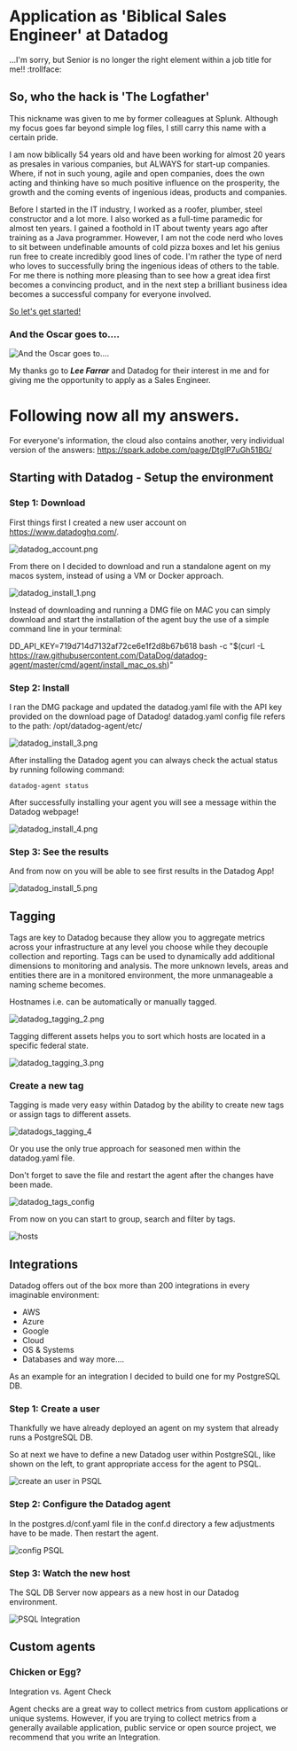 # Application as 'Biblical Sales Engineer' at Datadog


 ...I'm sorry, but Senior is no longer the right element within a job title for me!! :trollface:


## So, who the hack is 'The Logfather'

This nickname was given to me by former colleagues at Splunk. Although my focus goes far beyond simple log files, I still carry this name with a certain pride.

I am now biblically 54 years old and have been working for almost 20 years as presales in various companies, but ALWAYS for start-up companies.
Where, if not in such young, agile and open companies, does the own acting and thinking have so much positive influence on the prosperity, the growth and the coming events of ingenious ideas, products and companies.

Before I started in the IT industry, I worked as a roofer, plumber, steel constructor and a lot more.
I also worked as a full-time paramedic for almost ten years.
I gained a foothold in IT about twenty years ago after training as a Java programmer.
However, I am not the code nerd who loves to sit between undefinable amounts of cold pizza boxes and let his genius run free to create incredibly good lines of code.
I'm rather the type of nerd who loves to successfully bring the ingenious ideas of others to the table. For me there is nothing more pleasing than to see how a great idea first becomes a convincing product, and in the next step a brilliant business idea becomes a successful company for everyone involved.

[So let's get started!](https://www.youtube.com/watch?v=IKqV7DB8Iwg)


### And the Oscar goes to....
![And the Oscar goes to....](https://github.com/simuvid/hiring-engineers/blob/master/images/datadog_oscar_goes_to.jpeg)

My thanks go to _**Lee Farrar**_ and Datadog for their interest in me and for giving me the opportunity to apply as a Sales Engineer.

# Following now all my answers. 

For everyone's information, the cloud also contains another, very individual version of the answers: https://spark.adobe.com/page/DtglP7uGh51BG/


## Starting with Datadog - Setup the environment

### Step 1: Download

First things first I created a new user account on https://www.datadoghq.com/.

![datadog_account.png](https://github.com/simuvid/hiring-engineers/blob/master/images/datadog_account.png)

From there on I decided to download and run a standalone agent on my macos system, instead of using a VM or Docker approach.   

![datadog_install_1.png](https://github.com/simuvid/hiring-engineers/blob/master/images/datadog_install_1.png)   

Instead of downloading and running a DMG file on MAC you can simply download and start the installation of the agent buy the use of a simple command line in your terminal:

DD_API_KEY=719d714d7132af72ce6e1f2d8b67b618 bash -c "$(curl -L https://raw.githubusercontent.com/DataDog/datadog-agent/master/cmd/agent/install_mac_os.sh)"  

### Step 2: Install

I ran the DMG package and updated the datadog.yaml file with the API key provided on the download page of Datadog!
datadog.yaml config file refers to the path: /opt/datadog-agent/etc/  

![datadog_install_3.png](https://github.com/simuvid/hiring-engineers/blob/master/images/datadog_install_3.png)

After installing the Datadog agent you can always check the actual status by running following command:

`datadog-agent status`

After successfully installing your agent you will see a message within the Datadog webpage!

![datadog_install_4.png](https://github.com/simuvid/hiring-engineers/blob/master/images/datadog_install_4.png)

### Step 3: See the results

And from now on you will be able to see first results in the Datadog App!

![datadog_install_5.png](https://github.com/simuvid/hiring-engineers/blob/master/images/datadog_install_5.png)

## Tagging

Tags are key to Datadog because they allow you to aggregate metrics across your infrastructure at any level you choose while they decouple collection and reporting. Tags can be used to dynamically add additional dimensions to monitoring and analysis. The more unknown levels, areas and entities there are in a monitored environment, the more unmanageable a naming scheme becomes.

Hostnames i.e. can be automatically or manually tagged.  

![datadog_tagging_2.png](https://github.com/simuvid/hiring-engineers/blob/master/images/datadog_tagging_2.png)

Tagging different assets helps you to sort which hosts are located in a specific federal state.  

![datadog_tagging_3.png](https://github.com/simuvid/hiring-engineers/blob/master/images/datadog_tagging_3.png)  

### Create a new tag  
Tagging is made very easy within Datadog by the ability to create new tags or assign tags to different assets.  

![datadogs_tagging_4](https://github.com/simuvid/hiring-engineers/blob/master/images/datadogs_tagging_4.png)

Or you use the only true approach for seasoned men within the datadog.yaml file.  

Don't forget to save the file and restart the agent after the changes have been made.  

![datadog_tags_config](https://github.com/simuvid/hiring-engineers/blob/master/images/datadog_tags_config.png)

From now on you can start to group, search and filter by tags.

![hosts](https://github.com/simuvid/hiring-engineers/blob/master/images/hosts.png)

## Integrations

Datadog offers out of the box more than 200 integrations in every imaginable environment:
  
- AWS
- Azure
- Google
- Cloud
- OS & Systems
- Databases
and way more....
  
As an example for an integration I decided to build one for my PostgreSQL DB.

### Step 1: Create a user  

Thankfully we have already deployed an agent on my system that already runs a PostgreSQL DB.

So at next we have to define a new Datadog user within PostgreSQL, like shown on the left, to grant appropriate access for the agent to PSQL.

![create an user in PSQL](https://github.com/simuvid/hiring-engineers/blob/master/images/datadog_postgre_user.png)

### Step 2: Configure the Datadog agent   

In the postgres.d/conf.yaml file in the conf.d directory a few adjustments have to be made. Then restart the agent.

![config PSQL](https://github.com/simuvid/hiring-engineers/blob/master/images/datadog_postgre_conf.png)  

### Step 3: Watch the new host
The SQL DB Server now appears as a new host in our Datadog environment.

![PSQL Integration](https://github.com/simuvid/hiring-engineers/blob/master/images/postgre_host.png)  
  
  
## Custom agents
### Chicken or Egg?  

Integration vs. Agent Check

Agent checks are a great way to collect metrics from custom applications or unique systems. However, if you are trying to collect metrics from a generally available application, public service or open source project, we recommend that you write an Integration.
